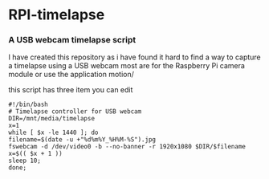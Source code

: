 # RPI-timelapse
### A USB webcam timelapse script

I have created this repository as i have found it hard to find a way to capture a timelapse using a USB webcam most are for the Raspberry Pi camera module or use the application motion/

this script has three item you can edit 


```
#!/bin/bash
# Timelapse controller for USB webcam
DIR=/mnt/media/timelapse
x=1
while [ $x -le 1440 ]; do
filename=$(date -u +"%d%m%Y_%H%M-%S").jpg
fswebcam -d /dev/video0 -b --no-banner -r 1920x1080 $DIR/$filename
x=$(( $x + 1 ))
sleep 10;
done;
```